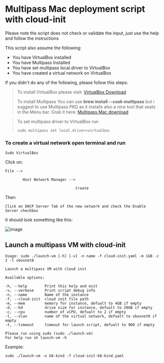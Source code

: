 # Multipass Mac deployment script with cloud-init

Please note the script does not check or validate the input, just use the help and follow the instructions

This script also assume the following: 

- You have VirtualBox installed
- You have Multipass Installed
- You have set multipass local.driver to VirtualBox
- You have created a virtual network on VirtualBox

If you didn't do any of the following, please follow this steps:

> To install VirtualBox please visit: [VirtualBox Download](https://www.oracle.com/technetwork/server-storage/virtualbox/downloads/index.html)
> 
> To install Multipass You can use **brew install --cask multipass** but i suggest to use Multipass PKG as it installs also a nice tool that seats in the Menu bar.
Grab it here: [Multipass Mac download](https://multipass.run/download/macos)

> To set multipass driver to VirtualBox run
>```
>sudo multipass set local.driver=virtualbox
>```

### To create a virtual network open terminal and run

```
Sudo VirtualBox
```

Click on:

    File --> 
    
            Host Network Manager --> 
        
                                    Create
            
Then
```
Click on DHCP Server Tab of the new network and check the Enable Server checkbox
```

It should look something like this:

![image](https://user-images.githubusercontent.com/77572830/151146703-b06c034e-db96-4d6d-9869-68422e9659a0.png)

## Launch a multipass VM with cloud-init

```
Usage: sudo ./launch-vm [-h] [-v] -n name -f cloud-init.yaml -m 1GB -c 2 -l vboxnet0
    
Launch a multipass VM with cloud init
    
Available options:
    
-h, --help        Print this help and exit
-v, --verbose     Print script debug info    
-n, --name        Name of the instance
-f, --cloud-init  cloud init file path
-m, --mem         memory for instance, defualt to 4GB if empty
-d, --hd          drive size for instance, defualt to 20GB if empty
-c, --cpu         number of vCPU, defualt to 2 if empty
-l, --vlan        name of the virtual network, defualt to vboxnet0 if empty
-t, --timeout     timeout for launch script, defualt to 900 if empty
```

```
Please run using sudo (sudo ./launch-vm)
For help run sh launch-vm -h
```

Example:
```
sudo ./launch-vm -n k8-kind -f cloud-init-k8-kind.yaml
```
